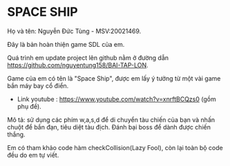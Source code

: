 # SPACE SHIP
Họ và tên: Nguyễn Đức Tùng - MSV:20021469.

Đây là bản hoàn thiện game SDL của em.

Quá trình em update project lên github nằm ở đường dẫn https://github.com/nguyentung158/BAI-TAP-LON.

Game của em có tên là "Space Ship", được em lấy ý tưởng từ một vài game bắn máy bay cổ điển.

* Link youtube : https://www.youtube.com/watch?v=xnrftBCQzs0  (gồm phụ đề).

Mô tả: sử dụng các phím w,a,s,d để di chuyển tàu chiến của bạn và nhấn chuột để bắn đạn, tiêu diệt tàu địch.
Đánh bại boss để dành được chiến thắng.

Em có tham khảo code hàm checkCollision(Lazy Fool), còn lại toàn bộ code đều do em tự viết.
